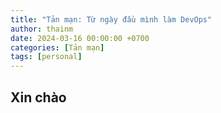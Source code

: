 ```yaml
---
title: "Tản mạn: Từ ngày đầu mình làm DevOps"
author: thainm
date: 2024-03-16 00:00:00 +0700
categories: [Tản mạn]
tags: [personal]
---
```


## Xin chào
